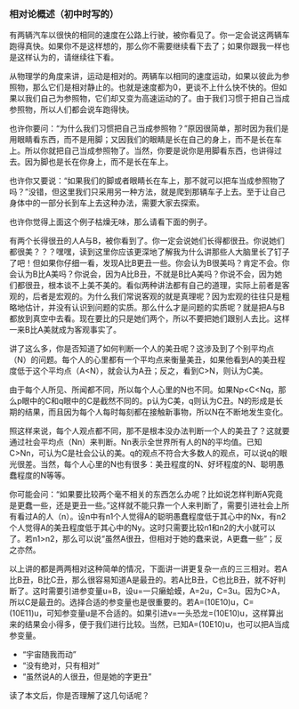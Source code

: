 ﻿### 相对论概述（初中时写的）

有两辆汽车以很快的相同的速度在公路上行驶，被你看见了。你一定会说这两辆车跑得真快。如果你不是这样想的，那么你不需要继续看下去了；如果你跟我一样也是这样认为的，请继续往下看。

从物理学的角度来讲，运动是相对的。两辆车以相同的速度运动，如果以彼此为参照物，那么它们是相对静止的。也就是速度都为0，更谈不上什么快不快的。但如果以我们自己为参照物，它们却又变为高速运动的了。由于我们习惯于把自己当成参照物，所以人们都会说车跑得快。

也许你要问：“为什么我们习惯把自己当成参照物？”原因很简单，那时因为我们是用眼睛看东西，而不是用脚；又因我们的眼睛是长在自己的身上，而不是长在车上。所以你就把自己当成参照物了。当然，你要是说你是用脚看东西，也讲得过去。因为脚也是长在你身上，而不是长在车上。

也许你又要说：“如果我们的脚或者眼睛长在车上，那不就可以把车当成参照物了吗？”没错，但这里我们只采用另一种方法，就是爬到那辆车子上去。至于让自己身体中的一部分长到车上去这种办法，需要大家去探索。

也许你觉得上面这个例子枯燥无味，那么请看下面的例子。

有两个长得很丑的人A与B，被你看到了。你一定会说她们长得都很丑。你说她们都很美？？？嘿嘿，读到这里你应该更深地了解我为什么讲那些人大脑里长了钉子了吧！但如果你仔细一看，发现A比B更丑一些。你会认为B很美吗？肯定不会。你会认为B比A美吗？你说会，因为A比B丑，不就是B比A美吗？你说不会，因为她们都很丑，根本谈不上美不美的。看似两种讲法都有自己的道理，实际上前者是客观的，后者是宏观的。为什么我们常说客观的就是真理呢？因为宏观的往往只是粗略地估计，并没有认识到问题的实质。那么什么才是问题的实质呢？就是把A与B都放到真空中去看。现在要比的只是她们两个，所以不要把她们跟别人去比。这样一来B比A美就成为客观事实了。

讲了这么多，你是否知道了如何判断一个人的美丑呢？这涉及到了个别平均点（N）的问题。每个人的心里都有一个平均点来衡量美丑，如果他看到A的美丑程度低于这个平均点（A<N），就会认为A丑；反之，看到C>N，则认为C美。

由于每个人所见、所闻都不同，所以每个人心里的N也不同。如果Np<C<Nq，那么p眼中的C和q眼中的C是截然不同的。p认为C美，q则认为C丑。N的形成是长期的结果，而且因为每个人每时每刻都在接触新事物，所以N在不断地发生变化。

照这样来说，每个人观点都不同，那不是根本没办法判断一个人的美丑了？这就要通过社会平均点（Nn）来判断。Nn表示全世界所有人的N的平均值。已知C>Nn，可认为C是社会公认的美。q的观点不符合大多数人的观点，可以说q的眼光很差。当然，每个人心里的N也有很多：美丑程度的N、好坏程度的N、聪明愚蠢程度的N等等。

你可能会问：“如果要比较两个毫不相关的东西怎么办呢？比如说怎样判断A究竟是更蠢一些，还是更丑一些。”这样就不能只靠一个人来判断了，需要引进社会上所有看过A的人（n）。设n中有n1个人觉得A的聪明愚蠢程度低于其心中的Nx，有n2个人觉得A的美丑程度低于其心中的Ny。这时只需要比较n1和n2的大小就可以了。若n1>n2，那么可以说“虽然A很丑，但相对于她的蠢来说，A更蠢一些”；反之亦然。

以上讲的都是两两相对这种简单的情况，下面讲一讲更复杂一点的三三相对。若A比B丑，B比C丑，那么很容易知道A是最丑的。若A比B丑，C也比B丑，就不好判断了。这时需要引进参变量u=B，设u=一只癞蛤蟆，A=2u，C=3u。因为C>A，所以C是最丑的。选择合适的参变量也是很重要的。若A=(10E10)u，C=(10E11)u，可知参变量u是不合适的。如果引进v=一头恐龙=(10E10)u，这样算出来的结果会小得多，便于我们进行比较。当然，已知A=(10E10)u，也可以把A当成参变量。

- “宇宙随我而动”
- “没有绝对，只有相对”
- “虽然说A的人很丑，但是她的字更丑”

读了本文后，你是否理解了这几句话呢？
